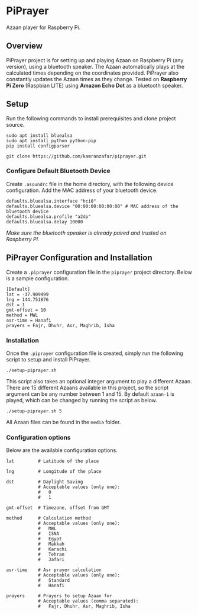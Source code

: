 # PiPrayer
Azaan player for Raspberry Pi.

## Overview
PiPrayer project is for setting up and playing Azaan on Raspberry Pi (any version), using a bluetooth speaker.
The Azaan automatically plays at the calculated times depending on the coordinates provided. 
PiPrayer also constantly updates the Azaan times as they change.
Tested on **Raspberry Pi Zero** (Raspbian LITE) using **Amazon Echo Dot** as a bluetooth speaker.

## Setup
Run the following commands to install prerequisites and clone project source.

```shell
sudo apt install bluealsa
sudo apt install python python-pip
pip install configparser

git clone https://github.com/kamranzafar/piprayer.git
```

### Configure Default Bluetooth Device
Create `.asoundrc` file in the home directory, with the following device configuration. 
Add the MAC address of your bluetooth device.

```shell
defaults.bluealsa.interface "hci0"
defaults.bluealsa.device "00:00:00:00:00:00" # MAC address of the bluetooth device
defaults.bluealsa.profile "a2dp"
defaults.bluealsa.delay 10000
```

_Make sure the bluetooth speaker is already paired and trusted on Raspberry PI._

## PiPrayer Configuration and Installation
Create a `.piprayer` configuration file in the `piprayer` project directory. Below is a sample configuration.

```editorconfig
[Default]
lat = -37.909499
lng = 144.751876
dst = 1
gmt-offset = 10
method = MWL
asr-time = Hanafi
prayers = Fajr, Dhuhr, Asr, Maghrib, Isha
```

### Installation
Once the `.piprayer` configuration file is created, simply run the following script to setup and install PiPrayer.

```shell
./setup-piprayer.sh
```

This script also takes an optional integer argument to play a different Azaan. 
There are 15 different Azaans available in this project, so the script argument can be any number 
between 1 and 15.  By default `azaan-1` is played, which can be changed by running the script as below.

```shell
./setup-piprayer.sh 5
```

All Azaan files can be found in the `media` folder.

### Configuration options
Below are the available configuration options.
```text
lat         # Latitude of the place

lng         # Longitude of the place

dst         # Daylight Saving
            # Acceptable values (only one):
            #   0
            #   1

gmt-offset  # Timezone, offset from GMT

method      # Calculation method 
            # Acceptable values (only one):
            #   MWL
            #   ISNA
            #   Egypt
            #   Makkah
            #   Karachi
            #   Tehran
            #   Jafari

asr-time    # Asr prayer calculation
            # Acceptable values (only one):
            #   Standard
            #   Hanafi

prayers     # Prayers to setup Azaan for
            # Acceptable values (comma separated): 
            #   Fajr, Dhuhr, Asr, Maghrib, Isha
```